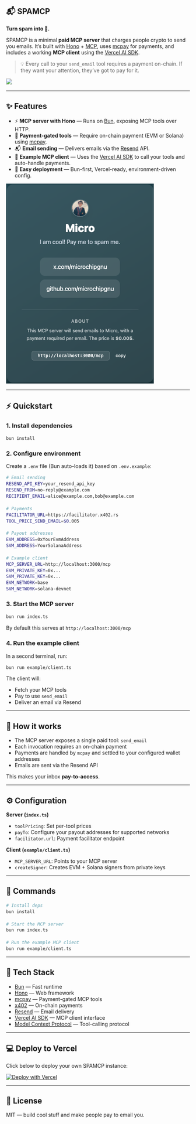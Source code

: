 ## 📬 SPAMCP

**Turn spam into 💸.**

SPAMCP is a minimal **paid MCP server** that charges people crypto to send you emails.
It’s built with [Hono](https://hono.dev) + [MCP](https://modelcontextprotocol.io), uses [mcpay](https://mcpay.tech) for payments, and includes a working **MCP client** using the [Vercel AI SDK](https://sdk.vercel.ai).

> 💡 Every call to your `send_email` tool requires a payment on-chain.
> If they want your attention, they’ve got to pay for it.

![](/imagelogo.png)

---

## ✨ Features

* ⚡ **MCP server with Hono** — Runs on [Bun](https://bun.com), exposing MCP tools over HTTP.
* 💸 **Payment-gated tools** — Require on-chain payment (EVM or Solana) using [mcpay](https://mcpay.tech).
* 📬 **Email sending** — Delivers emails via the [Resend](https://resend.com) API.
* 🤖 **Example MCP client** — Uses the [Vercel AI SDK](https://sdk.vercel.ai) to call your tools and auto-handle payments.
* 🧩 **Easy deployment** — Bun-first, Vercel-ready, environment-driven config.

![](/screenshot.png)

---

## ⚡ Quickstart

### 1. Install dependencies

```bash
bun install
```

### 2. Configure environment

Create a `.env` file (Bun auto-loads it) based on `.env.example`:

```bash
# Email sending
RESEND_API_KEY=your_resend_api_key
RESEND_FROM=no-reply@example.com
RECIPIENT_EMAIL=alice@example.com,bob@example.com

# Payments
FACILITATOR_URL=https://facilitator.x402.rs
TOOL_PRICE_SEND_EMAIL=$0.005

# Payout addresses
EVM_ADDRESS=0xYourEvmAddress
SVM_ADDRESS=YourSolanaAddress

# Example client
MCP_SERVER_URL=http://localhost:3000/mcp
EVM_PRIVATE_KEY=0x...
SVM_PRIVATE_KEY=0x...
EVM_NETWORK=base
SVM_NETWORK=solana-devnet
```

### 3. Start the MCP server

```bash
bun run index.ts
```

By default this serves at `http://localhost:3000/mcp`

### 4. Run the example client

In a second terminal, run:

```bash
bun run example/client.ts
```

The client will:

* Fetch your MCP tools
* Pay to use `send_email`
* Deliver an email via Resend

---

## 🧠 How it works

* The MCP server exposes a single paid tool: `send_email`
* Each invocation requires an on-chain payment
* Payments are handled by `mcpay` and settled to your configured wallet addresses
* Emails are sent via the Resend API

This makes your inbox **pay-to-access**.

---

## ⚙️ Configuration

**Server (`index.ts`)**

* `toolPricing`: Set per-tool prices
* `payTo`: Configure your payout addresses for supported networks
* `facilitator.url`: Payment facilitator endpoint

**Client (`example/client.ts`)**

* `MCP_SERVER_URL`: Points to your MCP server
* `createSigner`: Creates EVM + Solana signers from private keys

---

## 🧪 Commands

```bash
# Install deps
bun install

# Start the MCP server
bun run index.ts

# Run the example MCP client
bun run example/client.ts
```

---

## 🧩 Tech Stack

* [Bun](https://bun.com) — Fast runtime
* [Hono](https://hono.dev) — Web framework
* [mcpay](https://mcpay.tech) — Payment-gated MCP tools
* [x402](https://x402.org) — On-chain payments
* [Resend](https://resend.com) — Email delivery
* [Vercel AI SDK](https://sdk.vercel.ai) — MCP client interface
* [Model Context Protocol](https://modelcontextprotocol.io) — Tool-calling protocol

---

## 💻 Deploy to Vercel

Click below to deploy your own SPAMCP instance:

[![Deploy with Vercel](https://vercel.com/button)](https://vercel.com/new/clone?repository-url=https://github.com/microchipgnu/x402-email-mcp&project-name=x402-email-mcp&repository-name=x402-email-mcp&env=RECIPIENT_EMAIL,RESEND_FROM,RESEND_API_KEY,EVM_ADDRESS,SVM_ADDRESS,TITLE,DESCRIPTION,IMAGE_URL,URLS)

---

## 📜 License

MIT — build cool stuff and make people pay to email you.